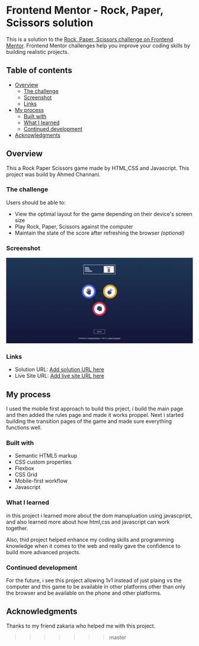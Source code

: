 
# Frontend Mentor - Rock, Paper, Scissors solution

This is a solution to the [Rock, Paper, Scissors challenge on Frontend Mentor](https://www.frontendmentor.io/challenges/rock-paper-scissors-game-pTgwgvgH). Frontend Mentor challenges help you improve your coding skills by building realistic projects. 

## Table of contents

- [Overview](#overview)
  - [The challenge](#the-challenge)
  - [Screenshot](#screenshot)
  - [Links](#links)
- [My process](#my-process)
  - [Built with](#built-with)
  - [What I learned](#what-i-learned)
  - [Continued development](#continued-development)
- [Acknowledgments](#acknowledgments)


## Overview
This a Rock Paper Scissors game made by HTML,CSS and Javascript.
This project was build by Ahmed Channani.
### The challenge

Users should be able to:

- View the optimal layout for the game depending on their device's screen size
- Play Rock, Paper, Scissors against the computer
- Maintain the state of the score after refreshing the browser _(optional)_


### Screenshot

![](./design/rockpaperscisorsgame.png)



### Links

- Solution URL: [Add solution URL here](https://your-solution-url.com)
- Live Site URL: [Add live site URL here](https://your-live-site-url.com)

## My process
I used the mobile first approach to build this prject, i build the main page and then added the rules page and made it works proppel. Next i started building the transition pages of the game and made sure everything functions well.
### Built with

- Semantic HTML5 markup
- CSS custom properties
- Flexbox
- CSS Grid
- Mobile-first workflow
- Javascript



### What I learned
in this project i learned more about the dom manupluation using javascpript, and also learned more about how html,css and javascript can work together.

Also, thid project helped enhance my coding skills and programming knowledge when it comes to the web and really gave the confidence to build more advanced projects.



### Continued development
For the future, i see this project allowing 1v1 instead of just plaing vs the computer and this game to be available in other platforms other than only the browser and be available on the phone and other platforms.





## Acknowledgments
Thanks to my friend zakaria who helped me with this project.


>>>>>>> master
